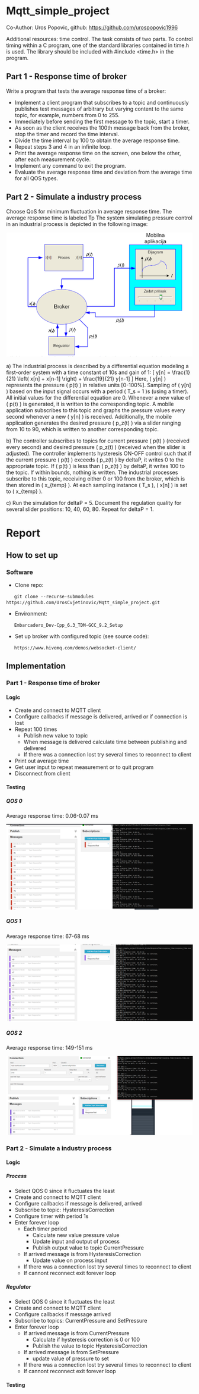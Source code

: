 # Mqtt_simple_project

Co-Author: Uros Popovic, github: https://github.com/urospopovic1996

Additional resources: time control. The task consists of two parts.
To control timing within a C program, one of the standard libraries contained in time.h is used. The library should be included with #include <time.h> in the program.

## Part 1 - Response time of broker
Write a program that tests the average response time of a broker:
 - Implement a client program that subscribes to a topic and continuously publishes test messages of arbitrary but varying content to the same topic, for example, numbers from 0 to 255.
 - Immediately before sending the first message to the topic, start a timer.
 - As soon as the client receives the 100th message back from the broker, stop the timer and record the time interval.
 - Divide the time interval by 100 to obtain the average response time.
 - Repeat steps 3 and 4 in an infinite loop.
 - Print the average response time on the screen, one below the other, after each measurement cycle.
 - Implement any command to exit the program.
 - Evaluate the average response time and deviation from the average time for all QOS types.
 
## Part 2 - Simulate a industry process
Choose QoS for minimum fluctuation in average response time. The average response time is labeled Tp
The system simulating pressure control in an industrial process is depicted in the following image:

![Requirements](Project2_IndustryProcess/images/Requirements.png)

a) The industrial process is described by a differential equation modeling a first-order system with a time constant of 10s and gain of 1:
\[ y[n] = \frac{1}{21} \left( x[n] + x[n-1] \right) + \frac{19}{21} y[n-1] \]
Here, \( y[n] \) represents the pressure \( p(t) \) in relative units [0-100%]. Sampling of \( y[n] \) based on the input signal occurs with a period \( T_s = 1 \)s (using a timer). All initial values for the differential equation are 0. Whenever a new value of \( p(t) \) is generated, it is written to the corresponding topic. A mobile application subscribes to this topic and graphs the pressure values every second whenever a new \( y[n] \) is received. Additionally, the mobile application generates the desired pressure \( p_z(t) \) via a slider ranging from 10 to 90, which is written to another corresponding topic.

b) The controller subscribes to topics for current pressure \( p(t) \) (received every second) and desired pressure \( p_z(t) \) (received when the slider is adjusted). The controller implements hysteresis ON-OFF control such that if the current pressure \( p(t) \) exceeds \( p_z(t) \) by deltaP, it writes 0 to the appropriate topic. If \( p(t) \) is less than \( p_z(t) \) by deltaP, it writes 100 to the topic. If within bounds, nothing is written. The industrial processes subscribe to this topic, receiving either 0 or 100 from the broker, which is then stored in \( x_{temp} \). At each sampling instance \( T_s \), \( x[n] \) is set to \( x_{temp} \).

c) Run the simulation for deltaP = 5. Document the regulation quality for several slider positions: 10, 40, 60, 80. Repeat for deltaP = 1.

# Report 
## How to set up
### Software
 - Clone repo:
```
   git clone --recurse-submodules https://github.com/UrosCvjetinovic/Mqtt_simple_project.git
```
 - Environment:
```
   Embarcadero_Dev-Cpp_6.3_TDM-GCC_9.2_Setup
```
 - Set up broker with configured topic (see source code):
```
   https://www.hivemq.com/demos/websocket-client/
```
 
## Implementation 

### Part 1 - Response time of broker

#### Logic

 - Create and connect to MQTT client
 - Configure callbacks if message is delivered, arrived or if connection is lost
 - Repeat 100 times
   - Publish new value to topic
   - When message is delivered calculate time between publishing and delivered
   - If there was a connection lost try several times to reconnect to client
 - Print out average time
 - Get user input to repeat measurement or to quit program
 - Disconnect from client

#### Testing

##### QOS 0
Average response time: 0.06-0.07 ms

![QOS0](Project1_BrokerResponseTime/images/QOS0.png)
 

##### QOS 1
Average response time: 67-68 ms

![QOS1](Project1_BrokerResponseTime/images/QOS1.png)
 

##### QOS 2
Average response time: 149-151 ms

![QOS2](Project1_BrokerResponseTime/images/QOS2.png)
 
 
### Part 2 - Simulate a industry process

#### Logic

##### Process
 - Select QOS 0 since it fluctuates the least
 - Create and connect to MQTT client
 - Configure callbacks if message is delivered, arrived
 - Subscribe to topic: HysteresisCorrection
 - Configure timer with period 1s
 - Enter forever loop
   - Each timer period
     - Calculate new value pressure value
     - Update input and output of process
     - Publish output value to topic CurrentPressure
   - If arrived message is from HysteresisCorrection
     - Update value on process input
   - If there was a connection lost try several times to reconnect to client
   - If cannont reconnect exit forever loop

##### Regulator
 - Select QOS 0 since it fluctuates the least
 - Create and connect to MQTT client
 - Configure callbacks if message arrived
 - Subscribe to topics: CurrentPressure and SetPressure
 - Enter forever loop
   - If arrived message is from CurrentPressure
     - Calculate if hysteresis correction is 0 or 100
     - Publish the value to topic HysteresisCorrection
   - If arrived message is from SetPressure
     - update value of pressure to set
   - If there was a connection lost try several times to reconnect to client
   - If cannont reconnect exit forever loop


#### Testing